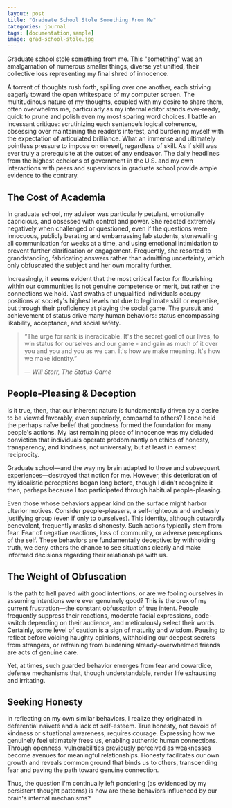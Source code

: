 ```yaml
---
layout: post
title: "Graduate School Stole Something From Me"
categories: journal
tags: [documentation,sample]
image: grad-school-stole.jpg
---
```


Graduate school stole something from me. This "something" was an amalgamation of numerous smaller things, diverse yet unified, their collective loss representing my final shred of innocence.

A torrent of thoughts rush forth, spilling over one another, each striving eagerly toward the open whitespace of my computer screen. The multitudinous nature of my thoughts, coupled with my desire to share them, often overwhelms me, particularly as my internal editor stands ever-ready, quick to prune and polish even my most sparing word choices. I battle an incessant critique: scrutinizing each sentence’s logical coherence, obsessing over maintaining the reader’s interest, and burdening myself with the expectation of articulated brilliance. What an immense and ultimately pointless pressure to impose on oneself, regardless of skill. As if skill was ever truly a prerequisite at the outset of any endeavor. The daily headlines from the highest echelons of government in the U.S. and my own interactions with peers and supervisors in graduate school provide ample evidence to the contrary.

## The Cost of Academia

In graduate school, my advisor was particularly petulant, emotionally capricious, and obsessed with control and power. She reacted extremely negatively when challenged or questioned, even if the questions were innocuous, publicly berating and embarrassing lab students, stonewalling all communication for weeks at a time, and using emotional intimidation to prevent further clarification or engagement. Frequently, she resorted to grandstanding, fabricating answers rather than admitting uncertainty, which only obfuscated the subject and her own morality further.

Increasingly, it seems evident that the most critical factor for flourishing within our communities is not genuine competence or merit, but rather the connections we hold. Vast swaths of unqualified individuals occupy positions at society's highest levels not due to legitimate skill or expertise, but through their proficiency at playing the social game. The pursuit and achievement of status drive many human behaviors: status encompassing likability, acceptance, and social safety.

> “The urge for rank is ineradicable. It's the secret goal of our lives, to win status for ourselves and our game - and gain as much of it over you and you and you as we can. It's how we make meaning. It's how we make identity.”
>
> — *Will Storr, The Status Game*

## People-Pleasing & Deception

Is it true, then, that our inherent nature is fundamentally driven by a desire to be viewed favorably, even superiorly, compared to others? I once held the perhaps naïve belief that goodness formed the foundation for many people's actions. My last remaining piece of innocence was my deluded conviction that individuals operate predominantly on ethics of honesty, transparency, and kindness, not universally, but at least in earnest reciprocity.

Graduate school—and the way my brain adapted to those and subsequent experiences—destroyed that notion for me. However, this deterioration of my idealistic perceptions began long before, though I didn't recognize it then, perhaps because I too participated through habitual people-pleasing.

Even those whose behaviors appear kind on the surface might harbor ulterior motives. Consider people-pleasers, a self-righteous and endlessly justifying group (even if only to ourselves). This identity, although outwardly benevolent, frequently masks dishonesty. Such actions typically stem from fear. Fear of negative reactions, loss of community, or adverse perceptions of the self. These behaviors are fundamentally deceptive: by withholding truth, we deny others the chance to see situations clearly and make informed decisions regarding their relationships with us.

## The Weight of Obfuscation

Is the path to hell paved with good intentions, or are we fooling ourselves in assuming intentions were ever genuinely good? This is the crux of my current frustration—the constant obfuscation of true intent. People frequently suppress their reactions, moderate facial expressions, code-switch depending on their audience, and meticulously select their words. Certainly, some level of caution is a sign of maturity and wisdom. Pausing to reflect before voicing haughty opinions, withholding our deepest secrets from strangers, or refraining from burdening already-overwhelmed friends are acts of genuine care.

Yet, at times, such guarded behavior emerges from fear and cowardice, defense mechanisms that, though understandable, render life exhausting and irritating.

## Seeking Honesty

In reflecting on my own similar behaviors, I realize they originated in deferential naïveté and a lack of self-esteem. True honesty, not devoid of kindness or situational awareness, requires courage. Expressing how we genuinely feel ultimately frees us, enabling authentic human connections. Through openness, vulnerabilities previously perceived as weaknesses become avenues for meaningful relationships. Honesty facilitates our own growth and reveals common ground that binds us to others, transcending fear and paving the path toward genuine connection.

Thus, the question I'm continually left pondering (as evidenced by my persistent thought patterns) is how are these behaviors influenced by our brain's internal mechanisms?